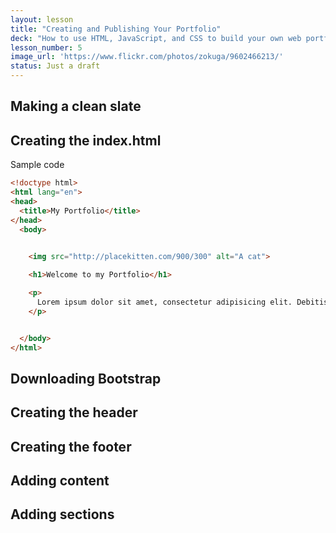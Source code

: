 ```yaml
---
layout: lesson
title: "Creating and Publishing Your Portfolio"
deck: "How to use HTML, JavaScript, and CSS to build your own web portfolio. And then, how to tweak and test things of which you have no real understanding."
lesson_number: 5
image_url: 'https://www.flickr.com/photos/zokuga/9602466213/'
status: Just a draft
---
```



## Making a clean slate

## Creating the index.html


<section class="row">
<div class="col-sm-8">
Sample code
</div>
<div class="col-sm-4">

~~~ html
<!doctype html>
<html lang="en">
<head>
  <title>My Portfolio</title>
</head>
  <body>
    

    <img src="http://placekitten.com/900/300" alt="A cat">

    <h1>Welcome to my Portfolio</h1>

    <p>
      Lorem ipsum dolor sit amet, consectetur adipisicing elit. Debitis, sunt, ex, incidunt obcaecati magnam nemo nulla.
    </p>


  </body>
</html>
~~~


</div>
</section>




## Downloading Bootstrap

## Creating the header

## Creating the footer

## Adding content

## Adding sections
